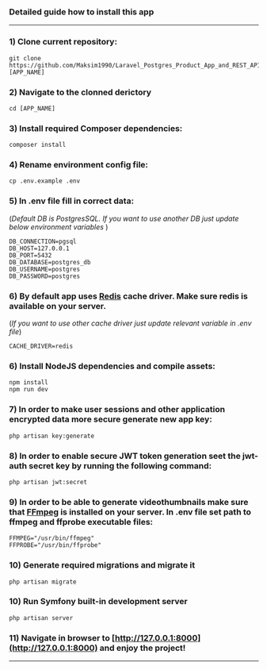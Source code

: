 ### Detailed guide how to install this app

---
### 1) Clone current repository:
```
git clone https://github.com/Maksim1990/Laravel_Postgres_Product_App_and_REST_API.git [APP_NAME]
```
### 2) Navigate to the clonned derictory
```
cd [APP_NAME]
```
### 3) Install required Composer dependencies:
```
composer install
```
### 4) Rename environment config file:
```
cp .env.example .env
```
### 5) In .env file fill in correct data:
(*Default DB is PostgresSQL. If you want to use another DB just update below environment variables* )
```
DB_CONNECTION=pgsql
DB_HOST=127.0.0.1
DB_PORT=5432
DB_DATABASE=postgres_db
DB_USERNAME=postgres
DB_PASSWORD=postgres
```
### 6) By default app uses [Redis](https://redis.io/) cache driver. **Make sure redis is available on your server**.
(*If you want to use other cache driver just update relevant variable in .env file*)
```
CACHE_DRIVER=redis
```
### 6) Install NodeJS dependencies and compile assets:
```
npm install
npm run dev
```
### 7) In order to make user sessions and other application encrypted data more secure generate new app key:
```
php artisan key:generate
```
### 8) In order to enable secure JWT token generation seet the **jwt-auth** secret key by running the following command:
```
php artisan jwt:secret
```
### 9) In order to be able to generate videothumbnails make sure that [FFmpeg](https://www.ffmpeg.org/) is installed on your server. In **.env** file set path to **ffmpeg** and **ffprobe** executable files:
```
FFMPEG="/usr/bin/ffmpeg"
FFPROBE="/usr/bin/ffprobe"
```
### 10) Generate required migrations and migrate it
```
php artisan migrate
```
### 10) Run Symfony built-in development server
```
php artisan server
```
### 11) Navigate in browser to [http://127.0.0.1:8000](http://127.0.0.1:8000) and enjoy the project!


---
